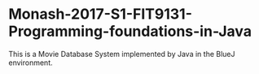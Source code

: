 # Monash-2017-S1-FIT9131-Programming-foundations-in-Java
This is a Movie Database System implemented by Java in the BlueJ environment. 
